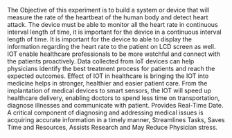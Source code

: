 The Objective of this experiment is to build a system or device that will measure the rate of the heartbeat of the human body and detect heart attack. The device must be able to monitor all the heart rate in continuous interval length of time, it is important for the device in a continuous interval length of time. It is important for the device to able to display the information regarding the heart rate to the patient on LCD screen as well. IOT enable healthcare professionals to be more watchful and connect with the patients proactively. Data collected from IoT devices can help physicians identify the best treatment process for patients and reach the expected outcomes. Effect of IOT in healthcare is bringing the IOT into medicine helps in stronger, healthier and easier patient care. From the implantation of medical devices to smart sensors, the IOT will speed up healthcare delivery, enabling doctors to spend less time on transportation, diagnose illnesses and communicate with patient.  Provides Real-Time Date. A critical component of diagnosing and   addressing medical issues is acquiring accurate information in a timely manner, Streamlines Tasks, Saves Time and Resources, Assists Research and May Reduce Physician stress. 
 
